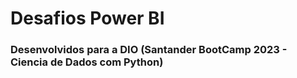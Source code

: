 # Desafios Power BI
### Desenvolvidos para a DIO (Santander BootCamp 2023 - Ciencia de Dados com Python)
